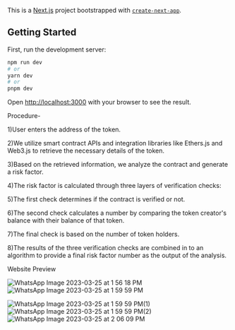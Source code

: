 This is a [Next.js](https://nextjs.org/) project bootstrapped with [`create-next-app`](https://github.com/vercel/next.js/tree/canary/packages/create-next-app).

## Getting Started

First, run the development server:

```bash
npm run dev
# or
yarn dev
# or
pnpm dev
```

Open [http://localhost:3000](http://localhost:3000) with your browser to see the result.

Procedure-

1)User enters the address of the token.


2)We utilize smart contract APIs and integration libraries like Ethers.js and Web3.js to retrieve the necessary details of the token.

3)Based on the retrieved information, we analyze the contract and generate a risk factor.

4)The risk factor is calculated through three layers of verification checks:

5)The first check determines if the contract is verified or not.

6)The second check calculates a number by comparing the token creator's balance with their balance of that token.

7)The final check is based on the number of token holders.

8)The results of the three verification checks are combined in to an algorithm to provide a final risk factor number as the output of the analysis.

Website Preview

![WhatsApp Image 2023-03-25 at 1 56 18 PM](https://user-images.githubusercontent.com/94173505/227706669-82d109cf-0ee5-49bb-999f-4581492aeca8.jpeg)
![WhatsApp Image 2023-03-25 at 1 59 59 PM](https://user-images.githubusercontent.com/94173505/227706684-8bb3e305-8642-49ce-892d-b79c679a9b63.jpeg)

![WhatsApp Image 2023-03-25 at 1 59 59 PM(1)](https://user-images.githubusercontent.com/94173505/227706729-89567fd7-5e8d-46ad-a791-6dd33ad16507.jpeg)
![WhatsApp Image 2023-03-25 at 1 59 59 PM(2)](https://user-images.githubusercontent.com/94173505/227706735-8193f74f-62e8-424e-b0c5-8bc0f0dfe944.jpeg)
![WhatsApp Image 2023-03-25 at 2 06 09 PM](https://user-images.githubusercontent.com/94173505/227706830-8eceede0-7b1f-4747-8b62-ffdf41c5d5f4.jpeg)
